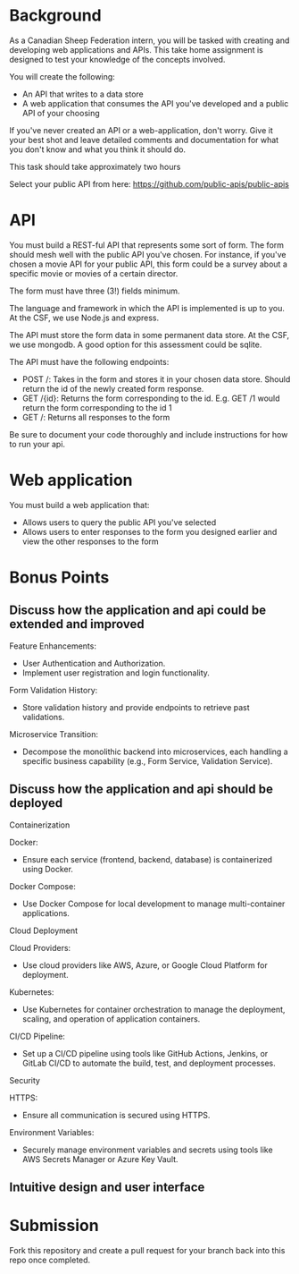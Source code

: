 # Background

As a Canadian Sheep Federation intern, you will be tasked with creating
and developing web applications and APIs. This take home assignment is
designed to test your knowledge of the concepts involved.

You will create the following:

-   An API that writes to a data store
-   A web application that consumes the API you\'ve developed and a
    public API of your choosing

If you\'ve never created an API or a web-application, don\'t worry. Give
it your best shot and leave detailed comments and documentation for what
you don\'t know and what you think it should do.

This task should take approximately two hours

Select your public API from here:
<https://github.com/public-apis/public-apis>

# API

You must build a REST-ful API that represents some sort of form. The
form should mesh well with the public API you\'ve chosen. For instance,
if you\'ve chosen a movie API for your public API, this form could be a
survey about a specific movie or movies of a certain director.

The form must have three (3!) fields minimum.

The language and framework in which the API is implemented is up to you.
At the CSF, we use Node.js and express.

The API must store the form data in some permanent data store. At the
CSF, we use mongodb. A good option for this assessment could be sqlite.

The API must have the following endpoints:

-   POST /: Takes in the form and stores it in your chosen data store.
    Should return the id of the newly created form response.
-   GET /{id}: Returns the form corresponding to the id. E.g. GET /1
    would return the form corresponding to the id 1
-   GET /: Returns all responses to the form

Be sure to document your code thoroughly and include instructions for
how to run your api.

# Web application

You must build a web application that:

-   Allows users to query the public API you\'ve selected
-   Allows users to enter responses to the form you designed earlier and
    view the other responses to the form

# Bonus Points

## Discuss how the application and api could be extended and improved

Feature Enhancements:
- User Authentication and Authorization.
- Implement user registration and login functionality.

Form Validation History:
- Store validation history and provide endpoints to retrieve past validations.

Microservice Transition:
- Decompose the monolithic backend into microservices, each handling a specific business capability (e.g., Form Service, Validation Service). 

## Discuss how the application and api should be deployed

Containerization

Docker:
- Ensure each service (frontend, backend, database) is containerized using Docker.

Docker Compose:
- Use Docker Compose for local development to manage multi-container applications.
  
Cloud Deployment

Cloud Providers:
- Use cloud providers like AWS, Azure, or Google Cloud Platform for deployment.

Kubernetes:
- Use Kubernetes for container orchestration to manage the deployment, scaling, and operation of application containers.

CI/CD Pipeline:
- Set up a CI/CD pipeline using tools like GitHub Actions, Jenkins, or GitLab CI/CD to automate the build, test, and deployment processes.

Security

HTTPS:
- Ensure all communication is secured using HTTPS.

Environment Variables:
- Securely manage environment variables and secrets using tools like AWS Secrets Manager or Azure Key Vault.

## Intuitive design and user interface

# Submission

Fork this repository and create a pull request for your branch back into
this repo once completed.
